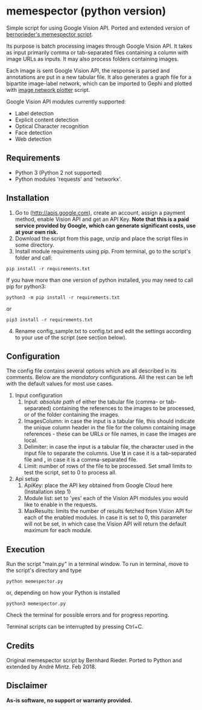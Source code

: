# memespector (python version)
Simple script for using Google Vision API. Ported and extended version of [bernorieder's memespector script](https://github.com/bernorieder/memespector).

Its purpose is batch processing images through Google Vision API. It takes as input primarily comma or tab-separated files containing a column with image URLs as inputs. It may also process folders containing images.

Each image is sent Google Vision API, the response is parsed and annotations are put in a new tabular file. It also generates a graph file for a bipartite image-label network, which can be imported to Gephi and plotted with [image network plotter](https://github.com/amintz/image-network-plotter) script.

Google Vision API modules currently supported:
* Label detection
* Explicit content detection
* Optical Character recognition
* Face detection
* Web detection

## Requirements
* Python 3 (Python 2 not supported)
* Python modules 'requests' and 'networkx'.

## Installation
1. Go to (http://apis.google.com), create an account, assign a payment method, enable Vision API and get an API Key. **Note that this is a paid service provided by Google, which can generate significant costs, use at your own risk.**
2. Download the script from this page, unzip and place the script files in some directory.
3. Install module requirements using pip. From terminal, go to the script's folder and call:
```
pip install -r requirements.txt
```
If you have more than one version of python installed, you may need to call pip for python3:
```
python3 -m pip install -r requirements.txt
```
or
```
pip3 install -r requirements.txt
```
4. Rename config_sample.txt to config.txt and edit the settings according to your use of the script (see section below).

## Configuration
The config file contains several options which are all described in its comments. Below are the *mandatory* configurations. All the rest can be left with the default values for most use cases.
1. Input configuration
    1. Input: *absolute path* of either the tabular file (comma- or tab-separated) containing the references to the images to be processed, or of the folder containing the images.
    2. ImagesColumn: in case the input is a tabular file, this should indicate the unique column header in the file for the column containing image references - these can be URLs or file names, in case the images are local.
    3. Delimiter: in case the input is a tabular file, the character used in the input file to separate the columns. Use **\t** in case it is a tab-separated file and **,** in case it is a comma-separated file.
    4. Limit: number of rows of the file to be processed. Set small limits to test the script, set to 0 to process all.
3. Api setup
    1. ApiKey: place the API key obtained from Google Cloud here (Installation step 1)
    2. Module list: set to 'yes' each of the Vision API modules you would like to enable in the requests.
    3. MaxResults: limits the number of results fetched from Vision API for each of the enabled modules. In case it is set to 0, this parameter will not be set, in which case the Vision API will return the default maximum for each module.

## Execution
Run the script "main.py" in a terminal window. To run in terminal, move to the script's directory and type
```
python memespector.py
```
or, depending on how your Python is installed
```
python3 memespector.py
```
Check the terminal for possible errors and for progress reporting.

Terminal scripts can be interrupted by pressing Ctrl+C.

## Credits
Original memespector script by Bernhard Rieder. Ported to Python and extended by André Mintz. Feb 2018.

## Disclaimer
**As-is software, no support or warranty provided.**
